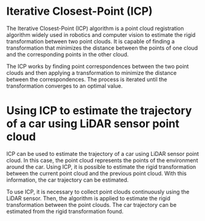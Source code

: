 # Iterative Closest-Point (ICP)
The Iterative Closest-Point (ICP) algorithm is a point cloud registration algorithm widely used in robotics and computer vision to estimate the rigid transformation between two point clouds. It is capable of finding a transformation that minimizes the distance between the points of one cloud and the corresponding points in the other cloud.

The ICP works by finding point correspondences between the two point clouds and then applying a transformation to minimize the distance between the correspondences. The process is iterated until the transformation converges to an optimal value.

# Using ICP to estimate the trajectory of a car using LiDAR sensor point cloud
ICP can be used to estimate the trajectory of a car using LiDAR sensor point cloud. In this case, the point cloud represents the points of the environment around the car. Using ICP, it is possible to estimate the rigid transformation between the current point cloud and the previous point cloud. With this information, the car trajectory can be estimated.

To use ICP, it is necessary to collect point clouds continuously using the LiDAR sensor. Then, the algorithm is applied to estimate the rigid transformation between the point clouds. The car trajectory can be estimated from the rigid transformation found.

